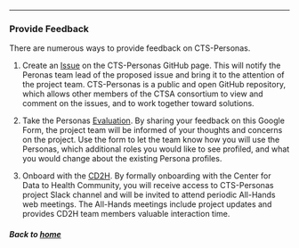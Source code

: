 ---
### Provide Feedback

There are numerous ways to provide feedback on CTS-Personas. 

1. Create an [Issue](https://github.com/data2health/CTS-Personas/issues) on the CTS-Personas GitHub page. This will notify the Peronas team lead of the proposed issue and bring it to the attention of the project team. CTS-Personas is a public and open GitHub repository, which allows other members of the CTSA consortium to view and comment on the issues, and to work together toward solutions.

2. Take the Personas [Evaluation](https://docs.google.com/forms/d/e/1FAIpQLSc0PiMqi12YVz9SvdHNqUocwgz8KKHOKdj3NQ80xJmMNyR_oA/viewform?usp=sf_link). By sharing your feedback on this Google Form, the project team will be informed of your thoughts and concerns on the project. Use the form to let the team know how you will use the Personas, which additional roles you would like to see profiled, and what you would change about the existing Persona profiles.

3. Onboard with the [CD2H](bit.ly/cd2h-onboarding-form). By formally onboarding with the Center for Data to Health Community, you will receive access to CTS-Personas project Slack channel and will be invited to attend periodic All-Hands web meetings. The All-Hands meetings include project updates and provides CD2H team members valuable interaction time. 

##### Back to [home](https://data2health.github.io/CTS-Personas/)
